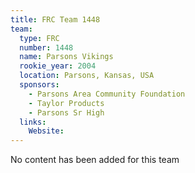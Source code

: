 ```yaml
---
title: FRC Team 1448
team:
  type: FRC
  number: 1448
  name: Parsons Vikings
  rookie_year: 2004
  location: Parsons, Kansas, USA
  sponsors:
    - Parsons Area Community Foundation
    - Taylor Products
    - Parsons Sr High
  links:
    Website: 
---
```

No content has been added for this team